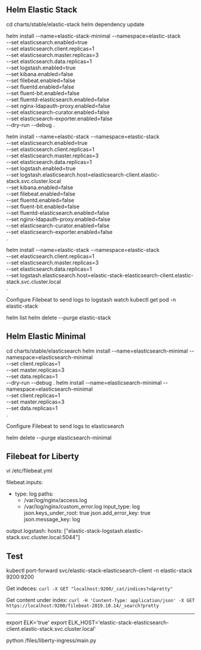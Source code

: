## Helm Elastic Stack

cd charts/stable/elastic-stack
helm dependency update

helm install --name=elastic-stack-minimal --namespace=elastic-stack \
	--set elasticsearch.enabled=true \
	--set elasticsearch.client.replicas=1 \
	--set elasticsearch.master.replicas=3 \
	--set elasticsearch.data.replicas=1 \
	--set logstash.enabled=true \
	--set kibana.enabled=false \
	--set filebeat.enabled=false \
	--set fluentd.enabled=false \
	--set fluent-bit.enabled=false \
	--set fluentd-elasticsearch.enabled=false \
	--set nginx-ldapauth-proxy.enabled=false \
	--set elasticsearch-curator.enabled=false \
	--set elasticsearch-exporter.enabled=false \
	--dry-run --debug .

helm install --name=elastic-stack --namespace=elastic-stack \
	--set elasticsearch.enabled=true \
	--set elasticsearch.client.replicas=1 \
	--set elasticsearch.master.replicas=3 \
	--set elasticsearch.data.replicas=1 \
	--set logstash.enabled=true \
	--set logstash.elasticsearch.host=elasticsearch-client.elastic-stack.svc.cluster.local \
	--set kibana.enabled=false \
	--set filebeat.enabled=false \
	--set fluentd.enabled=false \
	--set fluent-bit.enabled=false \
	--set fluentd-elasticsearch.enabled=false \
	--set nginx-ldapauth-proxy.enabled=false \
	--set elasticsearch-curator.enabled=false \
	--set elasticsearch-exporter.enabled=false \
	.

helm install --name=elastic-stack --namespace=elastic-stack \
	--set elasticsearch.client.replicas=1 \
	--set elasticsearch.master.replicas=3 \
	--set elasticsearch.data.replicas=1 \
	--set logstash.elasticsearch.host=elastic-stack-elasticsearch-client.elastic-stack.svc.cluster.local \
	.


Configure Filebeat to send logs to logstash
watch kubectl get pod -n elastic-stack

helm list
helm delete --purge elastic-stack

## Helm Elastic Minimal

cd charts/stable/elasticsearch
helm install --name=elasticsearch-minimal --namespace=elasticsearch-minimal \
	--set client.replicas=1 \
	--set master.replicas=3 \
	--set data.replicas=1 \
	--dry-run --debug .
helm install --name=elasticsearch-minimal --namespace=elasticsearch-minimal \
	--set client.replicas=1 \
	--set master.replicas=3 \
	--set data.replicas=1 \
	.

Configure Filebeat to send logs to elasticsearch

helm delete --purge elasticsearch-minimal


## Filebeat for Liberty

vi /etc/filebeat.yml

filebeat.inputs:
- type: log
  paths:
    - /var/log/nginx/access.log
    - /var/log/nginx/custom_error.log
  input_type: log
  json.keys_under_root: true
  json.add_error_key: true
  json.message_key: log

output.logstash:
  hosts: ["elastic-stack-logstash.elastic-stack.svc.cluster.local:5044"]


## Test

kubectl port-forward svc/elastic-stack-elasticsearch-client -n elastic-stack 9200:9200

Get indeces: `curl -X GET "localhost:9200/_cat/indices?v&pretty"`

Get content under index: `curl -H 'Content-Type: application/json' -X GET https://localhost:9200/filebeat-2019.10.14/_search?pretty`

---

export ELK='true'
export ELK_HOST='elastic-stack-elasticsearch-client.elastic-stack.svc.cluster.local'

python /files/liberty-ingress/main.py